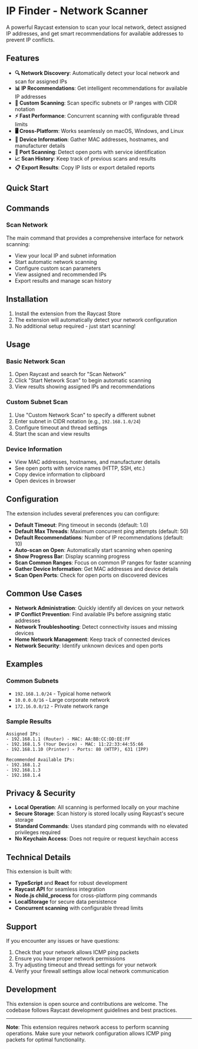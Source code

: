 # IP Finder - Network Scanner

A powerful Raycast extension to scan your local network, detect assigned IP addresses, and get smart recommendations for available addresses to prevent IP conflicts.


## Features


- **🔍 Network Discovery**: Automatically detect your local network and scan for assigned IPs
- **📊 IP Recommendations**: Get intelligent recommendations for available IP addresses
- **🎯 Custom Scanning**: Scan specific subnets or IP ranges with CIDR notation
- **⚡ Fast Performance**: Concurrent scanning with configurable thread limits
- **🖥️ Cross-Platform**: Works seamlessly on macOS, Windows, and Linux
- **📱 Device Information**: Gather MAC addresses, hostnames, and manufacturer details
- **🔌 Port Scanning**: Detect open ports with service identification
- **📈 Scan History**: Keep track of previous scans and results
- **📋 Export Results**: Copy IP lists or export detailed reports

## Quick Start


## Commands

### Scan Network
The main command that provides a comprehensive interface for network scanning:
- View your local IP and subnet information
- Start automatic network scanning
- Configure custom scan parameters
- View assigned and recommended IPs
- Export results and manage scan history

## Installation

1. Install the extension from the Raycast Store
2. The extension will automatically detect your network configuration
3. No additional setup required - just start scanning!

## Usage

### Basic Network Scan
1. Open Raycast and search for "Scan Network"
2. Click "Start Network Scan" to begin automatic scanning
3. View results showing assigned IPs and recommendations

### Custom Subnet Scan
1. Use "Custom Network Scan" to specify a different subnet
2. Enter subnet in CIDR notation (e.g., `192.168.1.0/24`)
3. Configure timeout and thread settings
4. Start the scan and view results

### Device Information
- View MAC addresses, hostnames, and manufacturer details
- See open ports with service names (HTTP, SSH, etc.)
- Copy device information to clipboard
- Open devices in browser

## Configuration

The extension includes several preferences you can configure:

- **Default Timeout**: Ping timeout in seconds (default: 1.0)
- **Default Max Threads**: Maximum concurrent ping attempts (default: 50)
- **Default Recommendations**: Number of IP recommendations (default: 10)
- **Auto-scan on Open**: Automatically start scanning when opening
- **Show Progress Bar**: Display scanning progress
- **Scan Common Ranges**: Focus on common IP ranges for faster scanning
- **Gather Device Information**: Get MAC addresses and device details
- **Scan Open Ports**: Check for open ports on discovered devices

## Common Use Cases

- **Network Administration**: Quickly identify all devices on your network
- **IP Conflict Prevention**: Find available IPs before assigning static addresses
- **Network Troubleshooting**: Detect connectivity issues and missing devices
- **Home Network Management**: Keep track of connected devices
- **Network Security**: Identify unknown devices and open ports

## Examples

### Common Subnets
- `192.168.1.0/24` - Typical home network
- `10.0.0.0/16` - Large corporate network
- `172.16.0.0/12` - Private network range

### Sample Results
```
Assigned IPs:
- 192.168.1.1 (Router) - MAC: AA:BB:CC:DD:EE:FF
- 192.168.1.5 (Your Device) - MAC: 11:22:33:44:55:66
- 192.168.1.10 (Printer) - Ports: 80 (HTTP), 631 (IPP)

Recommended Available IPs:
- 192.168.1.2
- 192.168.1.3
- 192.168.1.4
```

## Privacy & Security

- **Local Operation**: All scanning is performed locally on your machine
- **Secure Storage**: Scan history is stored locally using Raycast's secure storage
- **Standard Commands**: Uses standard ping commands with no elevated privileges required
- **No Keychain Access**: Does not require or request keychain access

## Technical Details

This extension is built with:
- **TypeScript** and **React** for robust development
- **Raycast API** for seamless integration
- **Node.js child_process** for cross-platform ping commands
- **LocalStorage** for secure data persistence
- **Concurrent scanning** with configurable thread limits

## Support

If you encounter any issues or have questions:
1. Check that your network allows ICMP ping packets
2. Ensure you have proper network permissions
3. Try adjusting timeout and thread settings for your network
4. Verify your firewall settings allow local network communication

## Development

This extension is open source and contributions are welcome. The codebase follows Raycast development guidelines and best practices.

---

**Note**: This extension requires network access to perform scanning operations. Make sure your network configuration allows ICMP ping packets for optimal functionality. 